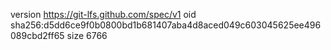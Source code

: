 version https://git-lfs.github.com/spec/v1
oid sha256:d5dd6ce9f0b0800bd1b681407aba4d8aced049c603045625ee496089cbd2ff65
size 6766
